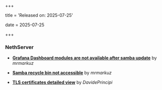 +++

title = 'Released on: 2025-07-25'

date = 2025-07-25

+++

### NethServer

- **[Grafana Dashboard modules are not available after samba update](https://github.com/NethServer/dev/issues/7542)** by *mrmarkuz*

- **[Samba recycle bin not accessible](https://github.com/NethServer/dev/issues/7537)** by *mrmarkuz*

- **[TLS certificates detailed view](https://github.com/NethServer/dev/issues/7505)** by *DavidePrincipi*

